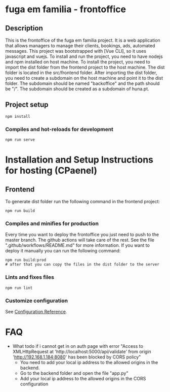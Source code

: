 # fuga em familia - frontoffice

## Description
This is the frontoffice of the fuga em familia project. It is a web application that allows managers to manage their clients, bookings, ads, automated messages.
This project was bootstrapped with [Vue CLI], so it uses javascript and vuejs. To install and run the project, you need to have nodejs and npm installed on host machine.
To install the project, you need to import the dist folder from the frontend project to the host machine. The dist folder is located in the src/frontend folder.
After importing the dist folder, you need to create a subdomain on the host machine and point it to the dist folder. The subdomain should be named "backoffice" and the path should be "/". The subdomain should be created as a subdomain of huna.pt.

## Project setup
```
npm install
```

### Compiles and hot-reloads for development
```
npm run serve
```

# Installation and Setup Instructions for hosting (CPaenel)

## Frontend

To generate dist folder  run the following command in the frontend project:
```
npm run build
```


### Compiles and minifies for production
Every time you want to deploy the frontoffice you just need to push to the master branch. The github actions will take care of the rest. See the file ".github/workflows/README.md" for more information.
If you want to deploy it manually you can run the following command:
```
npm run build:prod
# after that you can copy the files in the dist folder to the server
```


### Lints and fixes files
```
npm run lint
```

### Customize configuration
See [Configuration Reference](https://cli.vuejs.org/config/).


# FAQ
- What todo if i cannot get in on auth page with error "Access to XMLHttpRequest at 'http://localhost:5000/api/validate' from origin 'http://192.168.1.184:8080' has been blocked by CORS policy"
    - You need to add your local ip address to the allowed origins in the backend. 
    - Go to the backend folder and open the file "app.py"
    - Add your local ip address to the allowed origins in the CORS configuration